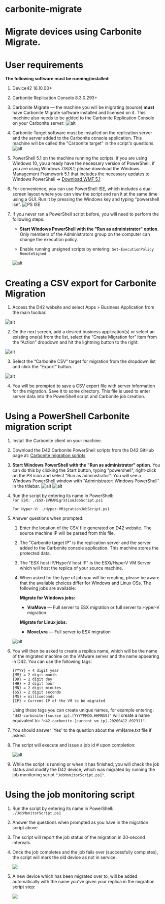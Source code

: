 carbonite-migrate
=================

# Migrate devices using Carbonite Migrate.
 
User requirements
=================

**The following software must be running/installed**:

1. Device42 16.10.00+

2. Carbonite Replication Console 8.3.0.293+

3. Carbonite Migrate — the machine you will be migrating (source) **must** have Carbonite Migrate software installed and licensed on it. This machine also needs to be added to the Carbonite Replication Console on your Carbonite server:
![alt](https://s3.amazonaws.com/device42/carbonite-migrate/mstsc_Fv0eg6nSnA.png)

4. Carbonite Target software must be installed on the replication server and the server added to the Carbonite console application. This machine will be called the "Carbonite target" in the script's questions.
![alt](https://s3.amazonaws.com/device42/carbonite-migrate/mstsc_eqCIP7SL5Z.png)

5. PowerShell 5.1 on the machine running the scripts: if you are using Windows 10, you already have the necessary
    version of PowerShell, if you are using Windows 7/8/8.1; please download the
    Windows Management Framework 5.1 that includes the necessary updates to
    Windows PowerShell -\> [Download WMF
    5.1](https://www.microsoft.com/en-us/download/details.aspx?id=54616)

6. For convenience, you can use PowerShell ISE, which includes a dual screen
    layout where you can view the script and run it at the same time using a
    GUI. Run it by pressing the Windows key and typing “powershell ise”.
    ![PS ISE](https://s3.amazonaws.com/device42/carbonite-migrate/uFcC013.png)

7.  If you never ran a PowerShell script before, you will need to perform the
    following steps:

    -   **Start Windows PowerShell with the "Run as administrator" option.** Only
        members of the Administrators group on the computer can change the
        execution policy.

    -   Enable running unsigned scripts by entering: `Set-ExecutionPolicy
        RemoteSigned`

    ![alt](https://s3.amazonaws.com/device42/carbonite-migrate/WqSTevh.png)

Creating a CSV export for Carbonite Migration
=============================================

1.  Access the D42 website and select Apps \> Business Application from the main
    toolbar.

![alt](https://s3.amazonaws.com/device42/carbonite-migrate/3lv9tKf.jpg)

2.  On the next screen, add a desired business application(s) or select an existing
    one(s) from the list, select the “Create Migration for” item from the “Action”
    dropdown and hit the lightning button to the right.

![alt](https://s3.amazonaws.com/device42/carbonite-migrate/Fr4uHmV.jpg)

3.  Select the “Carbonite CSV” target for migration from the dropdown list and
    click the “Export” button.

![alt](https://s3.amazonaws.com/device42/carbonite-migrate/mCa2TeG.jpg)

4.  You will be prompted to save a CSV export file with server information for
    the migration. Save it to some directory. This file is used to enter server
    data into the PowerShell script and Carbonite job creation. 

# Using a PowerShell Carbonite migration script

1.  Install the Carbonite client on your machine.

2.  Download the D42 Carbonite PowerShell scripts from the D42 GitHub page at:
    [Carbonite migration scripts](https://github.com/device42/carbonite-migrate)

3.  **Start Windows PowerShell with the "Run as administrator" option**. You can do this by clicking the Start button, typing "powershell", right-click on the PS icon and select "Run as administrator". You will see a Windows PowerShell window with "Administrator: Windows PowerShell" in the titlebar.
![alt](https://s3.amazonaws.com/device42/carbonite-migrate/Code_ODM7dyRKI1.png)
![alt](https://s3.amazonaws.com/device42/carbonite-migrate/powershell_25ClvB9tSu.png)

4.  Run the script by entering its name in PowerShell:    
    `For ESX: ./ESX-EVRAMigrationJobScript.ps1`

    `For Hyper-V: ./Hyper-VMigrationJobScript.ps1`

5.  Answer questions when prompted:
    1. Enter the location of the CSV file generated on D42 website. The source machine IP will be parsed from this file.
    2. The "Carbonite target IP" is the replication server and the server added to the Carbonite console application. This machine stores the protected data.
    3. The "ESX host IP/HyperV host IP" is the ESXi/HyperV VM Server which will host the replica of your source machine.
    4. When asked for the type of job you will be creating, please be aware that the available choices differ for Windows and Linux OSs. The following jobs are available: 

        **Migrate for Windows jobs:**
        - **VraMove** — Full server to ESX migration or full server to Hyper-V migration

        **Migrate for Linux jobs:**        
        - **MoveLvra** — Full server to ESX migration


    ![alt](https://s3.amazonaws.com/device42/carbonite-migrate/mstsc_fEiKKgtir1.png)

6.  You will then be asked to create a replica name, which will be the name of
    the migrated machine on the VMware server and the name appearing in D42. You
    can use the following tags:

    ~~~~~~~~~~~~~~~~~~~~~~~~~~~~~~~~~~~~~~~~~~~~~~~~~~~~~~~~~~~~~~~~~~~~~~~~~~~~
    {YYYY} = 4 digit year  
    {MM} = 2 digit month  
    {DD} = 2 digit day  
    {HH} = 2 digit hour
    {MN} = 2 digit minutes
    {SS} = 2 digit seconds
    {MS} = milliseconds
    {IP} = Current IP of the VM to be migrated
    ~~~~~~~~~~~~~~~~~~~~~~~~~~~~~~~~~~~~~~~~~~~~~~~~~~~~~~~~~~~~~~~~~~~~~~~~~~~~

    Using these tags you can create unique names, for example entering:
    `"d42-carbonite-[source ip].[YYYYMMDD.HHMNSS]"` will create a name
    equivalent to: `"d42-carbonite-[current vm ip].20200412.092311"`.

7.  You should answer 'Yes' to the question about the vmName.txt file if asked.

8.  The script will execute and issue a job id \# upon completion:

    ![alt](https://s3.amazonaws.com/device42/carbonite-migrate/5JVARpn.png)

9.  While the script is running or when it has finished, you will check the job
    status and modify the D42 device, which was migrated by running the job
    monitoring script `"JobMonitorScript.ps1"`.

Using the job monitoring script
===============================

1.  Run the script by entering its name in PowerShell:
    `./JobMonitorScript.ps1`

2.  Answer the questions when prompted as you have in the migration script above.

3.  The script will report the job status of the migration in 30-second intervals.

4.  Once the job completes and the job fails over (successfully completes), the
    script will mark the old device as not in service.

    ![](https://s3.amazonaws.com/device42/carbonite-migrate/4LLMFCE.png)

5.  A new device which has been migrated over to, will be added automatically 
    with the name you’ve given your replica in the migration script step:

    ![](https://s3.amazonaws.com/device42/carbonite-migrate/kzsKrDo.png)
